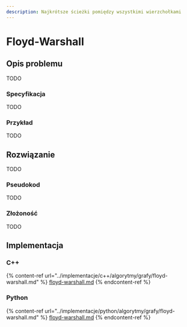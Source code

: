 ```yaml
---
description: Najkrótsze ścieżki pomiędzy wszystkimi wierzchołkami
---
```


# Floyd-Warshall

## Opis problemu

TODO

### Specyfikacja

TODO

### Przykład

TODO

## Rozwiązanie

TODO

### Pseudokod

TODO

### Złożoność

TODO

## Implementacja

### C++

{% content-ref url="../implementacje/c++/algorytmy/grafy/floyd-warshall.md" %}
[floyd-warshall.md](../implementacje/c++/algorytmy/grafy/floyd-warshall.md)
{% endcontent-ref %}

### Python

{% content-ref url="../implementacje/python/algorytmy/grafy/floyd-warshall.md" %}
[floyd-warshall.md](../implementacje/python/algorytmy/grafy/floyd-warshall.md)
{% endcontent-ref %}
